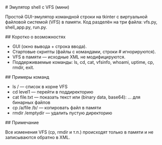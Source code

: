 \# Эмулятор shell с VFS (мини)



Простой GUI-эмулятор командной строки на tkinter с виртуальной файловой системой (VFS) в памяти. Код разделён на три файла: vfs.py, shell\_app.py, run.py.



\## Коротко о возможностях



* GUI (окно вывода + строка ввода).
* Стартовые скрипты (файлы с командами, строки # игнорируются).
* VFS в памяти — исходные XML не модифицируются.
* Поддерживаемые команды: ls, cd, cat, vfsinfo, whoami, uptime, cp, rmdir, exit.



\## Примеры команд



* ls / — список в корне VFS
* cd level1 — перейти в поддиректорию
* cat file.txt — показать текст или (binary data, base64): ... для бинарных файлов
* cp /a/file /b/ — копировать файл в памяти
* rmdir /emptydir — удалить пустую директорию



\## Примечание



Все изменения VFS (cp, rmdir и т.п.) происходят только в памяти и не записываются обратно в XML.

